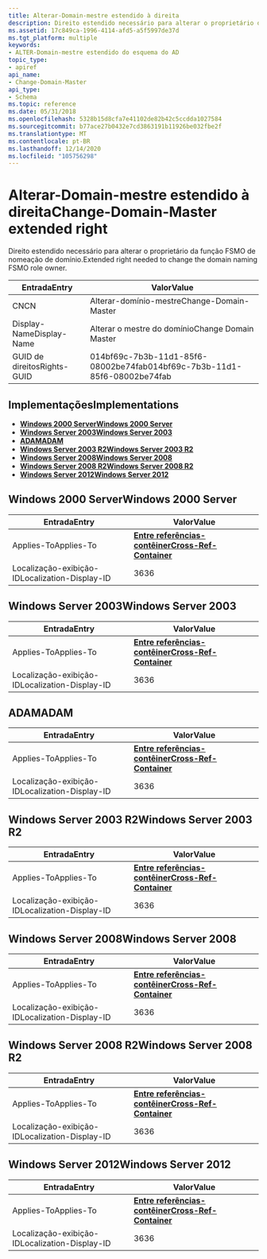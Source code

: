 ```yaml
---
title: Alterar-Domain-mestre estendido à direita
description: Direito estendido necessário para alterar o proprietário da função FSMO de nomeação de domínio.
ms.assetid: 17c849ca-1996-4114-afd5-a5f5997de37d
ms.tgt_platform: multiple
keywords:
- ALTER-Domain-mestre estendido do esquema do AD
topic_type:
- apiref
api_name:
- Change-Domain-Master
api_type:
- Schema
ms.topic: reference
ms.date: 05/31/2018
ms.openlocfilehash: 5328b15d8cfa7e41102de82b42c5ccdda1027584
ms.sourcegitcommit: b77ace27b0432e7cd3863191b11926be032fbe2f
ms.translationtype: MT
ms.contentlocale: pt-BR
ms.lasthandoff: 12/14/2020
ms.locfileid: "105756298"
---
```

# <a name="change-domain-master-extended-right"></a><span data-ttu-id="799d4-104">Alterar-Domain-mestre estendido à direita</span><span class="sxs-lookup"><span data-stu-id="799d4-104">Change-Domain-Master extended right</span></span>

<span data-ttu-id="799d4-105">Direito estendido necessário para alterar o proprietário da função FSMO de nomeação de domínio.</span><span class="sxs-lookup"><span data-stu-id="799d4-105">Extended right needed to change the domain naming FSMO role owner.</span></span>



| <span data-ttu-id="799d4-106">Entrada</span><span class="sxs-lookup"><span data-stu-id="799d4-106">Entry</span></span> | <span data-ttu-id="799d4-107">Valor</span><span class="sxs-lookup"><span data-stu-id="799d4-107">Value</span></span> |
|--------------|--------------------------------------|
| <span data-ttu-id="799d4-108">CN</span><span class="sxs-lookup"><span data-stu-id="799d4-108">CN</span></span>           | <span data-ttu-id="799d4-109">Alterar-domínio-mestre</span><span class="sxs-lookup"><span data-stu-id="799d4-109">Change-Domain-Master</span></span>                 |
| <span data-ttu-id="799d4-110">Display-Name</span><span class="sxs-lookup"><span data-stu-id="799d4-110">Display-Name</span></span> | <span data-ttu-id="799d4-111">Alterar o mestre do domínio</span><span class="sxs-lookup"><span data-stu-id="799d4-111">Change Domain Master</span></span>                 |
| <span data-ttu-id="799d4-112">GUID de direitos</span><span class="sxs-lookup"><span data-stu-id="799d4-112">Rights-GUID</span></span>  | <span data-ttu-id="799d4-113">014bf69c-7b3b-11d1-85f6-08002be74fab</span><span class="sxs-lookup"><span data-stu-id="799d4-113">014bf69c-7b3b-11d1-85f6-08002be74fab</span></span> |



## <a name="implementations"></a><span data-ttu-id="799d4-114">Implementações</span><span class="sxs-lookup"><span data-stu-id="799d4-114">Implementations</span></span>

-   [<span data-ttu-id="799d4-115">**Windows 2000 Server**</span><span class="sxs-lookup"><span data-stu-id="799d4-115">**Windows 2000 Server**</span></span>](#windows-2000-server)
-   [<span data-ttu-id="799d4-116">**Windows Server 2003**</span><span class="sxs-lookup"><span data-stu-id="799d4-116">**Windows Server 2003**</span></span>](#windows-server-2003)
-   [<span data-ttu-id="799d4-117">**ADAM**</span><span class="sxs-lookup"><span data-stu-id="799d4-117">**ADAM**</span></span>](#adam)
-   [<span data-ttu-id="799d4-118">**Windows Server 2003 R2**</span><span class="sxs-lookup"><span data-stu-id="799d4-118">**Windows Server 2003 R2**</span></span>](#windows-server-2003-r2)
-   [<span data-ttu-id="799d4-119">**Windows Server 2008**</span><span class="sxs-lookup"><span data-stu-id="799d4-119">**Windows Server 2008**</span></span>](#windows-server-2008)
-   [<span data-ttu-id="799d4-120">**Windows Server 2008 R2**</span><span class="sxs-lookup"><span data-stu-id="799d4-120">**Windows Server 2008 R2**</span></span>](#windows-server-2008-r2)
-   [<span data-ttu-id="799d4-121">**Windows Server 2012**</span><span class="sxs-lookup"><span data-stu-id="799d4-121">**Windows Server 2012**</span></span>](#windows-server-2012)

## <a name="windows-2000-server"></a><span data-ttu-id="799d4-122">Windows 2000 Server</span><span class="sxs-lookup"><span data-stu-id="799d4-122">Windows 2000 Server</span></span>



| <span data-ttu-id="799d4-123">Entrada</span><span class="sxs-lookup"><span data-stu-id="799d4-123">Entry</span></span> | <span data-ttu-id="799d4-124">Valor</span><span class="sxs-lookup"><span data-stu-id="799d4-124">Value</span></span> |
|-------------------------|---------------------------------------------------------------|
| <span data-ttu-id="799d4-125">Applies-To</span><span class="sxs-lookup"><span data-stu-id="799d4-125">Applies-To</span></span>              | [<span data-ttu-id="799d4-126">**Entre referências-contêiner**</span><span class="sxs-lookup"><span data-stu-id="799d4-126">**Cross-Ref-Container**</span></span>](c-crossrefcontainer.md)<br/> |
| <span data-ttu-id="799d4-127">Localização-exibição-ID</span><span class="sxs-lookup"><span data-stu-id="799d4-127">Localization-Display-ID</span></span> | <span data-ttu-id="799d4-128">36</span><span class="sxs-lookup"><span data-stu-id="799d4-128">36</span></span>                                                            |



## <a name="windows-server-2003"></a><span data-ttu-id="799d4-129">Windows Server 2003</span><span class="sxs-lookup"><span data-stu-id="799d4-129">Windows Server 2003</span></span>



| <span data-ttu-id="799d4-130">Entrada</span><span class="sxs-lookup"><span data-stu-id="799d4-130">Entry</span></span> | <span data-ttu-id="799d4-131">Valor</span><span class="sxs-lookup"><span data-stu-id="799d4-131">Value</span></span> |
|-------------------------|---------------------------------------------------------------|
| <span data-ttu-id="799d4-132">Applies-To</span><span class="sxs-lookup"><span data-stu-id="799d4-132">Applies-To</span></span>              | [<span data-ttu-id="799d4-133">**Entre referências-contêiner**</span><span class="sxs-lookup"><span data-stu-id="799d4-133">**Cross-Ref-Container**</span></span>](c-crossrefcontainer.md)<br/> |
| <span data-ttu-id="799d4-134">Localização-exibição-ID</span><span class="sxs-lookup"><span data-stu-id="799d4-134">Localization-Display-ID</span></span> | <span data-ttu-id="799d4-135">36</span><span class="sxs-lookup"><span data-stu-id="799d4-135">36</span></span>                                                            |



## <a name="adam"></a><span data-ttu-id="799d4-136">ADAM</span><span class="sxs-lookup"><span data-stu-id="799d4-136">ADAM</span></span>



| <span data-ttu-id="799d4-137">Entrada</span><span class="sxs-lookup"><span data-stu-id="799d4-137">Entry</span></span> | <span data-ttu-id="799d4-138">Valor</span><span class="sxs-lookup"><span data-stu-id="799d4-138">Value</span></span> |
|-------------------------|---------------------------------------------------------------|
| <span data-ttu-id="799d4-139">Applies-To</span><span class="sxs-lookup"><span data-stu-id="799d4-139">Applies-To</span></span>              | [<span data-ttu-id="799d4-140">**Entre referências-contêiner**</span><span class="sxs-lookup"><span data-stu-id="799d4-140">**Cross-Ref-Container**</span></span>](c-crossrefcontainer.md)<br/> |
| <span data-ttu-id="799d4-141">Localização-exibição-ID</span><span class="sxs-lookup"><span data-stu-id="799d4-141">Localization-Display-ID</span></span> | <span data-ttu-id="799d4-142">36</span><span class="sxs-lookup"><span data-stu-id="799d4-142">36</span></span>                                                            |



## <a name="windows-server-2003-r2"></a><span data-ttu-id="799d4-143">Windows Server 2003 R2</span><span class="sxs-lookup"><span data-stu-id="799d4-143">Windows Server 2003 R2</span></span>



| <span data-ttu-id="799d4-144">Entrada</span><span class="sxs-lookup"><span data-stu-id="799d4-144">Entry</span></span> | <span data-ttu-id="799d4-145">Valor</span><span class="sxs-lookup"><span data-stu-id="799d4-145">Value</span></span> |
|-------------------------|---------------------------------------------------------------|
| <span data-ttu-id="799d4-146">Applies-To</span><span class="sxs-lookup"><span data-stu-id="799d4-146">Applies-To</span></span>              | [<span data-ttu-id="799d4-147">**Entre referências-contêiner**</span><span class="sxs-lookup"><span data-stu-id="799d4-147">**Cross-Ref-Container**</span></span>](c-crossrefcontainer.md)<br/> |
| <span data-ttu-id="799d4-148">Localização-exibição-ID</span><span class="sxs-lookup"><span data-stu-id="799d4-148">Localization-Display-ID</span></span> | <span data-ttu-id="799d4-149">36</span><span class="sxs-lookup"><span data-stu-id="799d4-149">36</span></span>                                                            |



## <a name="windows-server-2008"></a><span data-ttu-id="799d4-150">Windows Server 2008</span><span class="sxs-lookup"><span data-stu-id="799d4-150">Windows Server 2008</span></span>



| <span data-ttu-id="799d4-151">Entrada</span><span class="sxs-lookup"><span data-stu-id="799d4-151">Entry</span></span> | <span data-ttu-id="799d4-152">Valor</span><span class="sxs-lookup"><span data-stu-id="799d4-152">Value</span></span> |
|-------------------------|---------------------------------------------------------------|
| <span data-ttu-id="799d4-153">Applies-To</span><span class="sxs-lookup"><span data-stu-id="799d4-153">Applies-To</span></span>              | [<span data-ttu-id="799d4-154">**Entre referências-contêiner**</span><span class="sxs-lookup"><span data-stu-id="799d4-154">**Cross-Ref-Container**</span></span>](c-crossrefcontainer.md)<br/> |
| <span data-ttu-id="799d4-155">Localização-exibição-ID</span><span class="sxs-lookup"><span data-stu-id="799d4-155">Localization-Display-ID</span></span> | <span data-ttu-id="799d4-156">36</span><span class="sxs-lookup"><span data-stu-id="799d4-156">36</span></span>                                                            |



## <a name="windows-server-2008-r2"></a><span data-ttu-id="799d4-157">Windows Server 2008 R2</span><span class="sxs-lookup"><span data-stu-id="799d4-157">Windows Server 2008 R2</span></span>



| <span data-ttu-id="799d4-158">Entrada</span><span class="sxs-lookup"><span data-stu-id="799d4-158">Entry</span></span> | <span data-ttu-id="799d4-159">Valor</span><span class="sxs-lookup"><span data-stu-id="799d4-159">Value</span></span> |
|-------------------------|---------------------------------------------------------------|
| <span data-ttu-id="799d4-160">Applies-To</span><span class="sxs-lookup"><span data-stu-id="799d4-160">Applies-To</span></span>              | [<span data-ttu-id="799d4-161">**Entre referências-contêiner**</span><span class="sxs-lookup"><span data-stu-id="799d4-161">**Cross-Ref-Container**</span></span>](c-crossrefcontainer.md)<br/> |
| <span data-ttu-id="799d4-162">Localização-exibição-ID</span><span class="sxs-lookup"><span data-stu-id="799d4-162">Localization-Display-ID</span></span> | <span data-ttu-id="799d4-163">36</span><span class="sxs-lookup"><span data-stu-id="799d4-163">36</span></span>                                                            |



## <a name="windows-server-2012"></a><span data-ttu-id="799d4-164">Windows Server 2012</span><span class="sxs-lookup"><span data-stu-id="799d4-164">Windows Server 2012</span></span>



| <span data-ttu-id="799d4-165">Entrada</span><span class="sxs-lookup"><span data-stu-id="799d4-165">Entry</span></span> | <span data-ttu-id="799d4-166">Valor</span><span class="sxs-lookup"><span data-stu-id="799d4-166">Value</span></span> |
|-------------------------|---------------------------------------------------------------|
| <span data-ttu-id="799d4-167">Applies-To</span><span class="sxs-lookup"><span data-stu-id="799d4-167">Applies-To</span></span>              | [<span data-ttu-id="799d4-168">**Entre referências-contêiner**</span><span class="sxs-lookup"><span data-stu-id="799d4-168">**Cross-Ref-Container**</span></span>](c-crossrefcontainer.md)<br/> |
| <span data-ttu-id="799d4-169">Localização-exibição-ID</span><span class="sxs-lookup"><span data-stu-id="799d4-169">Localization-Display-ID</span></span> | <span data-ttu-id="799d4-170">36</span><span class="sxs-lookup"><span data-stu-id="799d4-170">36</span></span>                                                            |



 

 





